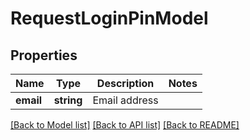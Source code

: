 # RequestLoginPinModel

## Properties
Name | Type | Description | Notes
------------ | ------------- | ------------- | -------------
**email** | **string** | Email address | 

[[Back to Model list]](../README.md#documentation-for-models) [[Back to API list]](../README.md#documentation-for-api-endpoints) [[Back to README]](../README.md)


